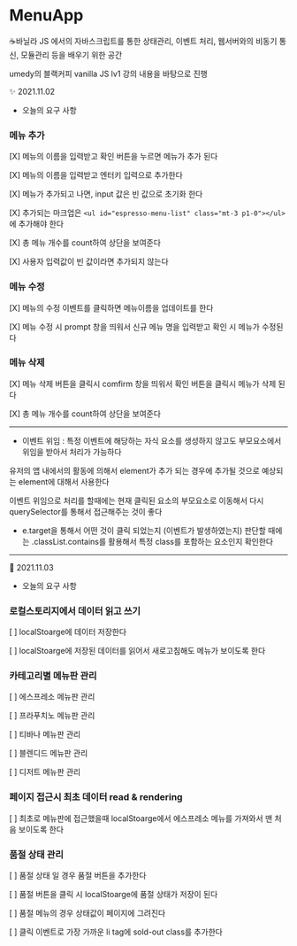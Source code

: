 # MenuApp
☕바닐라 JS 에서의 자바스크립트를 통한 상태관리, 이벤트 처리, 웹서버와의 비동기 통신, 모듈관리 등을 배우기 위한 공간 

umedy의 블랙커피 vanilla JS lv1 강의 내용을 바탕으로 진행


✨ 2021.11.02 

- 오늘의 요구 사항 

### 메뉴 추가
[X] 메뉴의 이름을 입력받고 확인 버튼을 누르면 메뉴가 추가 된다

[X] 메뉴의 이름을 입력받고 엔터키 입력으로 추가한다

[X] 메뉴가 추가되고 나면, input 값은 빈 값으로 초기화 한다 

[X] 추가되는 마크업은 ```<ul id="espresso-menu-list" class="mt-3 p1-0"></ul> ```에 추가해야 한다

[X] 총 메뉴 개수를 count하여 상단을 보여준다

[X] 사용자 입력값이 빈 값이라면 추가되지 않는다

### 메뉴 수정
[X] 메뉴의 수정 이벤트를 클릭하면 메뉴이름을 업데이트를 한다 

[X] 메뉴 수정 시 prompt 창을 띄워서 신규 메뉴 명을 입력받고 확인 시 메뉴가 수정된다 

### 메뉴 삭제 

[X] 메뉴 삭제 버튼을 클릭시 comfirm 창을 띄워서 확인 버튼을 클릭시 메뉴가 삭제 된다 

[X] 총 메뉴 개수를 count하여 상단을 보여준다 


<hr>

- 이벤트 위임 : 특정 이벤트에 해당하는 자식 요소를 생성하지 않고도 부모요소에서 위임을 받아서 처리가 가능하다 

유저의 앱 내에서의 활동에 의해서 element가 추가 되는 경우에 추가될 것으로 예상되는 element에 대해서 사용한다 

이벤트 위임으로 처리를 할때에는 현재 클릭된 요소의 부모요소로 이동해서 다시 querySelector를 통해서 접근해주는 것이 좋다


- e.target을 통해서 어떤 것이 클릭 되었는지 (이벤트가 발생하였는지) 판단할 때에는 .classList.contains를 활용해서 특정 class를 포함하는 요소인지 확인한다

<hr>


🔨 2021.11.03 


- 오늘의 요구 사항 

### 로컬스토리지에서 데이터 읽고 쓰기

[ ] localStoarge에 데이터 저장한다

[ ] localStoarge에 저장된 데이터를 읽어서 새로고침해도 메뉴가 보이도록 한다 


### 카테고리별 메뉴판 관리

[ ] 에스프레소 메뉴판 관리 

[ ] 프라푸치노 메뉴판 관리

[ ] 티바나 메뉴판 관리

[ ] 블렌디드 메뉴판 관리

[ ] 디저트 메뉴판 관리

### 페이지 접근시 최초 데이터 read & rendering

[ ] 최초로 메뉴판에 접근했을때 localStoarge에서  에스프레소 메뉴를 가져와서 맨 처음 보이도록 한다

### 품절 상태 관리 

[ ] 품절 상태 일 경우 품절 버튼을 추가한다 

[ ] 품절 버튼을 클릭 시 localStoarge에 품절 상태가 저장이 된다 

[ ] 품절 메뉴의 경우 상태값이 페이지에 그려진다 

[ ] 클릭 이벤트로 가장 가까운 li tag에 sold-out class를 추가한다 
